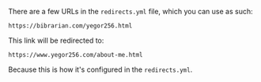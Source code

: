 There are a few URLs in the `redirects.yml` file, which you
can use as such:

```
https://bibrarian.com/yegor256.html
```

This link will be redirected to:

```
https://www.yegor256.com/about-me.html
```

Because this is how it's configured in the `redirects.yml`.
